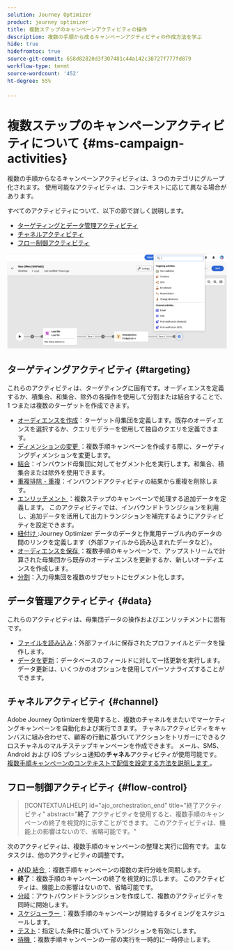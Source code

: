```yaml
---
solution: Journey Optimizer
product: journey optimizer
title: 複数ステップのキャンペーンアクティビティの操作
description: 複数の手順から成るキャンペーンアクティビティの作成方法を学ぶ
hide: true
hidefromtoc: true
source-git-commit: 658d82820d3f307481c44a142c38727f777fd879
workflow-type: tm+mt
source-wordcount: '452'
ht-degree: 55%

---
```



# 複数ステップのキャンペーンアクティビティについて {#ms-campaign-activities}

複数の手順からなるキャンペーンアクティビティは、3 つのカテゴリにグループ化されます。 使用可能なアクティビティは、コンテキストに応じて異なる場合があります。

すべてのアクティビティについて、以下の節で詳しく説明します。

* [ターゲティングとデータ管理アクティビティ](#targeting)
* [チャネルアクティビティ](#channel)
* [フロー制御アクティビティ](#flow-control)

![](../assets/workflow-activities.png)

## ターゲティングアクティビティ {#targeting}

これらのアクティビティは、ターゲティングに固有です。オーディエンスを定義するか、積集合、和集合、除外の各操作を使用して分割または結合することで、1 つまたは複数のターゲットを作成できます。

* [オーディエンスを作成](build-audience.md)：ターゲット母集団を定義します。既存のオーディエンスを選択するか、クエリモデラーを使用して独自のクエリを定義できます。
* [ ディメンションの変更 ](change-dimension.md)：複数手順キャンペーンを作成する際に、ターゲティングディメンションを変更します。
* [結合](combine.md)：インバウンド母集団に対してセグメント化を実行します。和集合、積集合または除外を使用できます。
* [重複排除 - 重複](deduplication.md)：インバウンドアクティビティの結果から重複を削除します。
* [ エンリッチメント ](enrichment.md)：複数ステップのキャンペーンで処理する追加データを定義します。 このアクティビティでは、インバウンドトランジションを利用し、追加データを活用して出力トランジションを補完するようにアクティビティを設定できます。
* [ 紐付け ](reconciliation.md):Journey Optimizer データのデータと作業用テーブル内のデータの間のリンクを定義します（外部ファイルから読み込まれたデータなど）。
* [ オーディエンスを保存 ](save-audience.md)：複数手順のキャンペーンで、アップストリームで計算された母集団から既存のオーディエンスを更新するか、新しいオーディエンスを作成します。
* [分割](split.md)：入力母集団を複数のサブセットにセグメント化します。

## データ管理アクティビティ {#data}

これらのアクティビティは、母集団データの操作およびエンリッチメントに固有です。

* [ファイルを読み込み](load-file.md)：外部ファイルに保存されたプロファイルとデータを操作します。
* [データを更新](update-data.md)：データベースのフィールドに対して一括更新を実行します。データ更新は、いくつかのオプションを使用してパーソナライズすることができます。

## チャネルアクティビティ {#channel}

Adobe Journey Optimizerを使用すると、複数のチャネルをまたいでマーケティングキャンペーンを自動化および実行できます。 チャネルアクティビティをキャンバスに組み合わせて、顧客の行動に基づいてアクションをトリガーにできるクロスチャネルのマルチステップキャンペーンを作成できます。 メール、SMS、Android および iOS プッシュ通知の&#x200B;**チャネル**&#x200B;アクティビティが使用可能です。[ 複数手順キャンペーンのコンテキストで配信を設定する方法を説明します ](channels.md)。

## フロー制御アクティビティ {#flow-control}

>[!CONTEXTUALHELP]
>id="ajo_orchestration_end"
>title="終了アクティビティ"
>abstract="**終了** アクティビティを使用すると、複数手順のキャンペーンの終了を視覚的に示すことができます。 このアクティビティは、機能上の影響はないので、省略可能です。"

次のアクティビティは、複数手順のキャンペーンの整理と実行に固有です。 主なタスクは、他のアクティビティの調整です。

* [AND 結合 ](and-join.md)：複数手順キャンペーンの複数の実行分岐を同期します。
* **終了**：複数手順のキャンペーンの終了を視覚的に示します。 このアクティビティは、機能上の影響はないので、省略可能です。
* [分岐](fork.md)：アウトバウンドトランジションを作成して、複数のアクティビティを同時に開始します。
* [ スケジューラー ](scheduler.md)：複数手順のキャンペーンが開始するタイミングをスケジュールします。
* [テスト](test.md)：指定した条件に基づいてトランジションを有効にします。
* [ 待機 ](wait.md)：複数手順キャンペーンの一部の実行を一時的に一時停止します。
